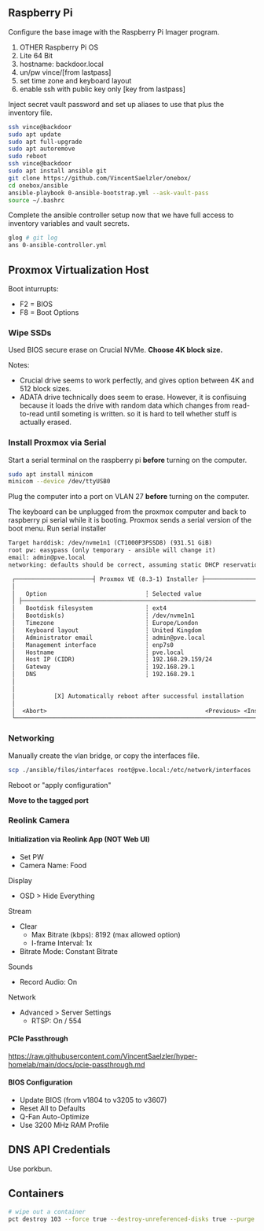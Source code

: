 ## Raspberry Pi

Configure the base image with the Raspberry Pi Imager program.

1. OTHER Raspberry Pi OS
1. Lite 64 Bit
1. hostname: backdoor.local
1. un/pw vince/[from lastpass]
1. set time zone and keyboard layout
1. enable ssh with public key only [key from lastpass]

Inject secret vault password and set up aliases to use that plus the inventory file.

```sh
ssh vince@backdoor
sudo apt update
sudo apt full-upgrade
sudo apt autoremove
sudo reboot
ssh vince@backdoor
sudo apt install ansible git
git clone https://github.com/VincentSaelzler/onebox/
cd onebox/ansible
ansible-playbook 0-ansible-bootstrap.yml --ask-vault-pass
source ~/.bashrc
```

Complete the ansible controller setup now that we have full access to inventory variables and vault secrets.

```sh
glog # git log
ans 0-ansible-controller.yml
```





## Proxmox Virtualization Host

Boot inturrupts:

* F2 = BIOS
* F8 = Boot Options

### Wipe SSDs

Used BIOS secure erase on Crucial NVMe. **Choose 4K block size.**

Notes:

* Crucial drive seems to work perfectly, and gives option between 4K and 512 block sizes.
* ADATA drive technically does seem to erase. However, it is confisuing because it loads the drive with random data which changes from read-to-read until someting is written. so it is hard to tell whether stuff is actually erased.

### Install Proxmox via Serial

Start a serial terminal on the raspberry pi **before** turning on the computer.

```sh
sudo apt install minicom
minicom --device /dev/ttyUSB0
```

Plug the computer into a port on VLAN 27 **before** turning on the computer.

The keyboard can be unplugged from the proxmox computer and back to raspberry pi serial while it is booting. Proxmox sends a serial version of the boot menu. Run serial installer

```txt
Target harddisk: /dev/nvme1n1 (CT1000P3PSSD8) (931.51 GiB)
root pw: easypass (only temporary - ansible will change it)
email: admin@pve.local
networking: defaults should be correct, assuming static DHCP reservation is configured

 ┌──────────────────────┤ Proxmox VE (8.3-1) Installer ├──────────────────────┐
 │                                                                            │
 │   Option                            ┆ Selected value                       │
 │ ├────────────────────────────────────────────────────────────────────────┤ │
 │   Bootdisk filesystem               ┆ ext4                                 │
 │   Bootdisk(s)                       ┆ /dev/nvme1n1                         │
 │   Timezone                          ┆ Europe/London                        │
 │   Keyboard layout                   ┆ United Kingdom                       │
 │   Administrator email               ┆ admin@pve.local                      │
 │   Management interface              ┆ enp7s0                               │
 │   Hostname                          ┆ pve.local                            │
 │   Host IP (CIDR)                    ┆ 192.168.29.159/24                    │
 │   Gateway                           ┆ 192.168.29.1                         │
 │   DNS                               ┆ 192.168.29.1                         │
 │                                                                            │
 │                                                                            │
 │           [X] Automatically reboot after successful installation           │
 │                                                                            │
 │  <Abort>                                             <Previous> <Install>  │
 └────────────────────────────────────────────────────────────────────────────┘
```

### Networking

Manually create the vlan bridge, or copy the interfaces file.

```sh
scp ./ansible/files/interfaces root@pve.local:/etc/network/interfaces
```

Reboot or "apply configuration"

**Move to the tagged port**

### Reolink Camera

#### Initialization via Reolink App (NOT Web UI)

* Set PW
* Camera Name: Food

Display

* OSD > Hide Everything

Stream

* Clear
  + Max Bitrate (kbps): 8192 (max allowed option)
  + I-frame Interval: 1x
* Bitrate Mode: Constant Bitrate

Sounds

* Record Audio: On

Network

* Advanced > Server Settings
  + RTSP: On / 554


#### PCIe Passthrough

<https://raw.githubusercontent.com/VincentSaelzler/hyper-homelab/main/docs/pcie-passthrough.md>

#### BIOS Configuration

* Update BIOS (from v1804 to v3205 to v3607)
* Reset All to Defaults
* Q-Fan Auto-Optimize
* Use 3200 MHz RAM Profile

## DNS API Credentials

Use porkbun.


## Containers

```sh
# wipe out a container
pct destroy 103 --force true --destroy-unreferenced-disks true --purge true
```